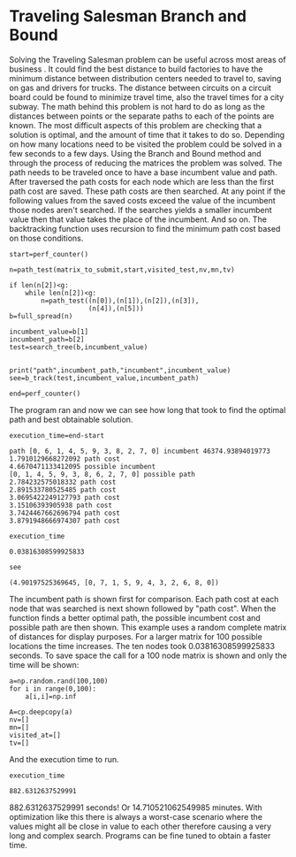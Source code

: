 # Traveling Salesman Branch and Bound
 
   Solving the Traveling Salesman problem can be useful across most areas of business .  It could find the best distance to 
build factories to have the minimum distance between distribution centers needed to travel to, saving on gas and drivers for trucks.
The distance between circuits on a circuit board could be found to minimize travel time, also the travel times for a city
subway.  The math behind this problem is not hard to do as long as the distances between points or the separate paths to each
of the points are known.  The most difficult aspects of this problem are checking that a solution is optimal, and the amount 
of time that it takes to do so.  Depending on how many locations need to be visited the problem could be solved in a few seconds to
a few days.  Using the Branch and Bound method and through the process of reducing the matrices the problem was solved.  The path 
needs to be traveled once to have a base incumbent value and path.  After traversed the path costs for each node which are less than
the first path cost are saved.  These path costs are then searched.  At any point if the following values from the saved costs
exceed the value of the incumbent those nodes aren't searched.  If the searches yields a smaller incumbent value then that value
takes the place of the incumbent.  And so on.  The backtracking function uses recursion to find the minimum path cost based on 
those conditions.  

```
start=perf_counter()
        
n=path_test(matrix_to_submit,start,visited_test,nv,mn,tv)

if len(n[2])<g:
    while len(n[2])<g:
        n=path_test((n[0]),(n[1]),(n[2]),(n[3]),
                    (n[4]),(n[5]))
b=full_spread(n)

incumbent_value=b[1]
incumbent_path=b[2]
test=search_tree(b,incumbent_value)


print("path",incumbent_path,"incumbent",incumbent_value)
see=b_track(test,incumbent_value,incumbent_path)
    
end=perf_counter()
```
The program ran and now we can see how long that took to find the optimal path and best obtainable solution.
```
execution_time=end-start

path [0, 6, 1, 4, 5, 9, 3, 8, 2, 7, 0] incumbent 46374.93894019773
1.7910129668272092 path cost
4.6670471133412095 possible incumbent
[0, 1, 4, 5, 9, 3, 8, 6, 2, 7, 0] possible path
2.784232575018332 path cost
2.891533780525485 path cost
3.0695422249127793 path cost
3.15106393905938 path cost
3.7424467662696794 path cost
3.8791948666974307 path cost

execution_time

0.03816308599925833

see

(4.90197525369645, [0, 7, 1, 5, 9, 4, 3, 2, 6, 8, 0])
```
The incumbent path is shown first for comparison.  Each path cost at each node that was searched is next shown followed
by "path cost".  When the function finds a better optimal path, the possible incumbent cost and possible path are then 
shown.  This example uses a random complete matrix of distances for display purposes.  For a larger matrix for 100 possible
locations the time increases.  The ten nodes took 0.03816308599925833 seconds.  To save space the call for a 100 node matrix
is shown and only the time will be shown:

```
a=np.random.rand(100,100)
for i in range(0,100):
    a[i,i]=np.inf
        
A=cp.deepcopy(a)
nv=[]
mn=[]
visited_at=[]
tv=[]
```
And the execution time to run.
```
execution_time

882.6312637529991

```
882.6312637529991 seconds!  Or 14.710521062549985 minutes.  With optimization like this there is always a worst-case scenario where the values might all be close in value to each other therefore causing a very long and complex search.  Programs can be fine
tuned to obtain a faster time.
